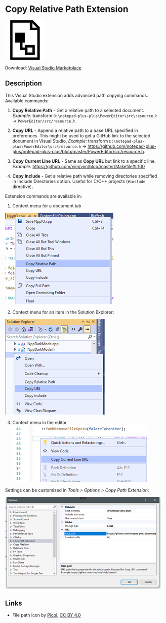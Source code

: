 # Copy Relative Path Extension

![document tab menu](Resources/file-path_icon-icons.com_71653_128.png)

Download: [Visual Studio Marketplace](https://marketplace.visualstudio.com/items?itemName=mere-human.CopyRelativePath)

## Description

This Visual Studio extension adds advanced path copying commands. Available commands:

1. **Copy Relative Path** - Get a relative path to a selected document. _Example:_ transform `D:\notepad-plus-plus\PowerEditor\src\resource.h` → `PowerEditor/src/resource.h`.

2. **Copy URL** - Append a relative path to a base URL specified in preferences. This might be used to get a GitHub link to the selected document in Visual Studio.
_Example:_ transform `D:\notepad-plus-plus\PowerEditor\src\resource.h`
→ https://github.com/notepad-plus-plus/notepad-plus-plus/blob/master/PowerEditor/src/resource.h.

3. **Copy Current Line URL** - Same as **Copy URL** but link to a specific line. _Example:_ https://github.com/vim/vim/blob/master/Makefile#L100

4. **Copy Include** - Get a relative path while removing directories specified in Include Directories option. Useful for C/C++ projects (`#include` directive).

Extension commands are available in:
1. Context menu for a document tab

![document tab menu](Resources/menu-doc-tab.png)

2. Context menu for an item in the Solution Explorer:

![solution explorer menu](Resources/menu-solution-explorer.png)

3. Context menu in the editor
![editor context menu](Resources/ctx-menu-editor.png)

Settings can be customized in _Tools > Options > Copy Path Extension_:

![options dialog](Resources/options-dialog.png)

## Links

* File path icon by [Picol](https://icon-icons.com/icon/file-path/71653), [CC BY 4.0](https://creativecommons.org/licenses/by/4.0/)